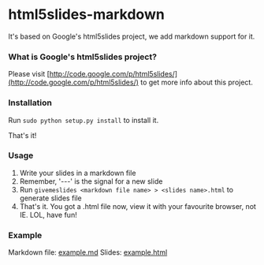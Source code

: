 html5slides-markdown
====================

It's based on Google's html5slides project, we add markdown support for it.

### What is Google's html5slides project?

Please visit \[http://code.google.com/p/html5slides/](http://code.google.com/p/html5slides/) to get more info about this project.

### Installation

Run `sudo python setup.py install` to install it.

That's it!

### Usage

1. Write your slides in a markdown file
2. Remember, '---' is the signal for a new slide
3. Run `givemeslides <markdown file name> > <slides name>.html` to generate slides file
4. That's it. You got a .html file now, view it with your favourite browser, not IE. LOL, have fun!

### Example

Markdown file: [example.md](https://raw.github.com/GDG-Xian/html5slides-markdown/master/example.md)
Slides: [example.html](http://gdg-xian.github.io/html5slides-markdown/example.html#1)
